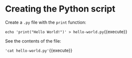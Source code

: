 # Creating the Python script

Create a `.py` file with the `print` function:

`echo 'print("Hello World!")' > hello-world.py`{{execute}}

See the contents of the file:

`'cat hello-world.py'`{{execute}}